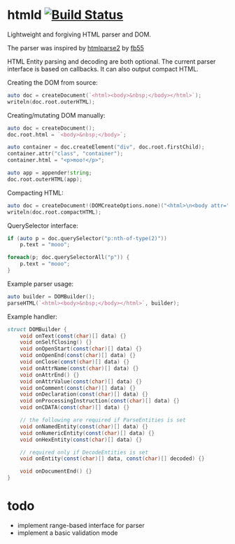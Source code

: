 # htmld [![Build Status](https://travis-ci.org/eBookingServices/htmld.svg?branch=master)](https://travis-ci.org/eBookingServices/htmld)
Lightweight and forgiving HTML parser and DOM.

The parser was inspired by [htmlparse2](https://github.com/fb55/htmlparser2) by [fb55](https://github.com/fb55)

HTML Entity parsing and decoding are both optional. The current parser interface is based on callbacks.
It can also output compact HTML.


Creating the DOM from source:
```d
auto doc = createDocument(`<html><body>&nbsp;</body></html>`);
writeln(doc.root.outerHTML);
```


Creating/mutating DOM manually:
```d
auto doc = createDocument();
doc.root.html = `<body>&nbsp;</body>`;

auto container = doc.createElement("div", doc.root.firstChild);
container.attr("class", "container");
container.html = "<p>moo!</p>";

auto app = appender!string;
doc.root.outerHTML(app);
```


Compacting HTML:
```d
auto doc = createDocument!(DOMCreateOptions.none)("<html>\n<body attr="a" attr="a b c">    abc    </body>\n</html>");
writeln(doc.root.compactHTML);
```


QuerySelector interface:
```d
if (auto p = doc.querySelector("p:nth-of-type(2)"))
    p.text = "mooo";

foreach(p; doc.querySelectorAll("p")) {
    p.text = "mooo";
}
```


Example parser usage:
```d
auto builder = DOMBuilder();
parseHTML(`<html><body>&nbsp;</body></html>`, builder);
```


Example handler:
```d
struct DOMBuilder {
    void onText(const(char)[] data) {}
    void onSelfClosing() {}
    void onOpenStart(const(char)[] data) {}
    void onOpenEnd(const(char)[] data) {}
    void onClose(const(char)[] data) {}
    void onAttrName(const(char)[] data) {}
    void onAttrEnd() {}
    void onAttrValue(const(char)[] data) {}
    void onComment(const(char)[] data) {}
    void onDeclaration(const(char)[] data) {}
    void onProcessingInstruction(const(char)[] data) {}
    void onCDATA(const(char)[] data) {}

    // the following are required if ParseEntities is set
    void onNamedEntity(const(char)[] data) {}
    void onNumericEntity(const(char)[] data) {}
    void onHexEntity(const(char)[] data) {}

    // required only if DecodeEntities is set
    void onEntity(const(char)[] data, const(char)[] decoded) {}

    void onDocumentEnd() {}
}
```


# todo
- implement range-based interface for parser
- implement a basic validation mode
